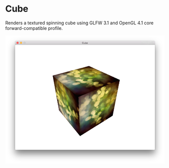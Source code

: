 Cube
====

Renders a textured spinning cube using GLFW 3.1 and OpenGL 4.1 core forward-compatible profile.

![Screenshot](./Screenshot.png)
